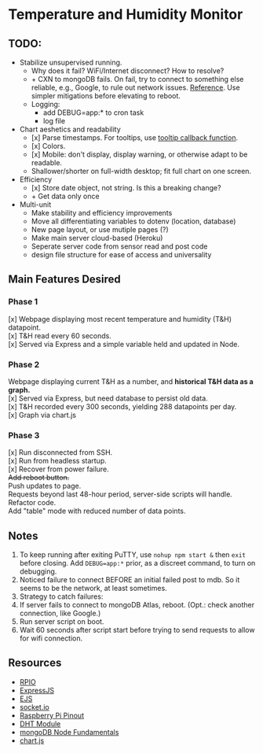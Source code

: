 # Temperature and Humidity Monitor

## TODO:
* Stabilize unsupervised running.
  * Why does it fail? WiFi/Internet disconnect? How to resolve?
  * \+ CXN to mongoDB fails. On fail, try to connect to something else reliable, e.g., Google, to rule out network issues. [Reference](https://paulgalow.com/how-to-check-for-internet-connectivity-node). Use simpler mitigations before elevating to reboot.
  * Logging:
    * add DEBUG=app:* to cron task
    * log file
* Chart aeshetics and readability
  * \[x\] Parse timestamps. For tooltips, use [tooltip callback function](https://www.chartjs.org/docs/latest/configuration/tooltip.html).  
  * \[x\] Colors.  
  * \[x\] Mobile: don't display, display warning, or otherwise adapt to be readable.  
  * Shallower/shorter on full-width desktop; fit full chart on one screen.  
* Efficiency
  * \[x\] Store date object, not string. Is this a breaking change?
  * \+ Get data only once
* Multi-unit
  * Make stability and efficiency improvements
  * Move all differentiating variables to dotenv \(location, database\)
  * New page layout, or use mutiple pages \(?\)
  * Make main server cloud-based (Heroku)
  * Seperate server code from sensor read and post code
  * design file structure for ease of access and universality

## Main Features Desired

### Phase 1
\[x\] Webpage displaying most recent temperature and humidity (T&H) datapoint.  
\[x\] T&H read every 60 seconds.  
\[x\] Served via Express and a simple variable held and updated in Node.  

### Phase 2
Webpage displaying current T&H as a number, and **historical T&H data as a graph.**  
\[x\] Served via Express, but need database to persist old data.  
\[x\] T&H recorded every 300 seconds, yielding 288 datapoints per day.  
\[x\] Graph via chart.js  

### Phase 3
\[x\] Run disconnected from SSH.  
\[x\] Run from headless startup.  
\[x\] Recover from power failure.  
~~Add reboot button.~~  
Push updates to page.  
Requests beyond last 48-hour period, server-side scripts will handle.  
Refactor code.  
Add "table" mode with reduced number of data points.  

## Notes
1. To keep running after exiting PuTTY, use `nohup npm start &` then `exit` before closing. Add `DEBUG=app:*` prior, as a discreet command, to turn on debugging.
2. Noticed failure to connect BEFORE an initial failed post to mdb. So it seems to be the network, at least sometimes.
3. Strategy to catch failures: 
  1. If server fails to connect to mongoDB Atlas, reboot. (Opt.: check another connection, like Google.)
  2. Run server script on boot.
  3. Wait 60 seconds after script start before trying to send requests to allow for wifi connection.

## Resources
* [RPIO](https://www.npmjs.com/package/rpio)  
* [ExpressJS](https://expressjs.com/)  
* [EJS](https://ejs.co/)  
* [socket.io](https://socket.io/)  
* [Raspberry Pi Pinout](https://pinout.xyz/)  
* [DHT Module](https://github.com/momenso/node-dht-sensor)  
* [mongoDB Node Fundamentals](https://docs.mongodb.com/drivers/node/fundamentals)  
* [chart.js](https://www.chartjs.org)  